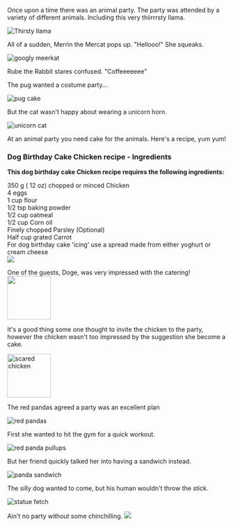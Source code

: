 Once upon a time there was an animal party.
The party was attended by a variety of different animals. Including this very thiirrrsty llama.

![Thirsty llama](http://i.imgur.com/civQQne.gif)

All of a sudden, Merrin the Mercat pops up. "Hellooo!" She squeaks.

![googly meerkat](http://i.imgur.com/f5WrJKP.gif)

Rube the Rabbit stares confused. "Coffeeeeeee"

The pug wanted a costume party...

![pug cake](http://d3j5vwomefv46c.cloudfront.net/photos/large/846118724.jpg?1396131652)

But the cat wasn't happy about wearing a unicorn horn.

![unicorn cat](http://d3j5vwomefv46c.cloudfront.net/photos/thumb/844645660.gif?1395348811)

At an animal party you need cake for the animals.  Here's a recipe, yum yum!

<h3>Dog Birthday Cake Chicken recipe - Ingredients</h3>
<strong>This dog birthday cake Chicken recipe requires the following ingredients:</strong><br/>

  350 g ( 12 oz) chopped or minced Chicken <br/>
  4 eggs<br/>
  1 cup flour<br/>
  1/2 tsp baking powder<br/>
  1/2 cup oatmeal<br/>
  1/2 cup Corn oil<br/>
  Finely chopped Parsley (Optional)<br/>
  Half cup grated Carrot<br/>
  For dog birthday cake 'icing' use a spread made from either yoghurt or cream cheese<br/>
  <img src='http://tepchef.com/wp-content/uploads/2013/12/Birthday-Cakes-For-Dogs-959.jpg'/>

One of the guests, Doge, was very impressed with the catering!
<img src='http://memecrunch.com/meme/18IVV/doge-party/image.png' width="100"/>

It's a good thing some one thought to invite the chicken to the party, however the chicken wasn't too impressed by the suggestion she become a cake. 

<img src="https://i.chzbgr.com/maxW500/6417113344/h6A34D381/" width="100" alt="scared chicken" />

The red pandas agreed a party was an excellent plan 

![red pandas](http://i.imgur.com/h9YE2RRl.jpg)

First she wanted to hit the gym for a quick workout. 

![red panda pullups](http://i.imgur.com/64rdlYr.gif)

But her friend quickly talked her into having a sandwich instead.

![panda sandwich](http://d3j5vwomefv46c.cloudfront.net/photos/thumb/841754073.gif?1393793901)

The silly dog wanted to come, but his human wouldn't throw the stick.

![statue fetch](http://d3j5vwomefv46c.cloudfront.net/photos/thumb/844645859.gif?1395349014)

Ain't no party without some chinchilling. 
<img src='http://cdnimg.visualizeus.com/thumbs/81/ad/adorable,animals,birthday,chinchilla,cute,food-81adf8771f6cd633d0068aa3a844ab05_h.jpg?ts=93246'/> 

